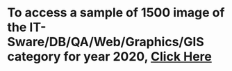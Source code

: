 # To access a sample of 1500 image of the IT-Sware/DB/QA/Web/Graphics/GIS category for year 2020, [Click Here](https://drive.google.com/drive/folders/1NY8LmxfjjuIuQJXhjAs_139kWYMlhBX9?usp=sharing)